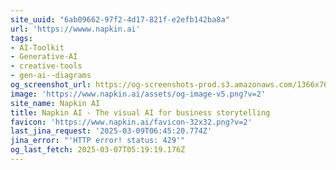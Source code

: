 ```yaml
---
site_uuid: "6ab09662-97f2-4d17-821f-e2efb142ba8a"
url: 'https://wwww.napkin.ai'
tags:
- AI-Toolkit
- Generative-AI
- creative-tools
- gen-ai--diagrams
og_screenshot_url: https://og-screenshots-prod.s3.amazonaws.com/1366x768/80/false/405b828c3f22b0e746fade9882fca398da758584cf8b1cbcb16cab86eec04175.jpeg
image: 'https://www.napkin.ai/assets/og-image-v5.png?v=2'
site_name: Napkin AI
title: Napkin AI - The visual AI for business storytelling
favicon: 'https://www.napkin.ai/favicon-32x32.png?v=2'
last_jina_request: '2025-03-09T06:45:20.774Z'
jina_error: "'HTTP error! status: 429'"
og_last_fetch: 2025-03-07T05:19:19.176Z
---
```


